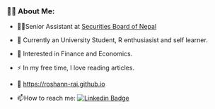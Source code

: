 ### :technologist: About Me:
- 👨‍💼Senior Assistant at [Securities Board of Nepal](https://sebon.gov.np/)

- :telescope: Currently an University Student, R enthusiasist and self learner.

- :seedling: Interested in Finance and Economics.

- :zap: In my free time, I love reading articles.

- :link: https://roshann-rai.github.io

- :mailbox:How to reach me: [![Linkedin Badge](https://img.shields.io/badge/-Linkedin-blue?style=flat&logo=Linkedin&logoColor=white)](https://www.linkedin.com/in/roshan-rai-935301217/)
